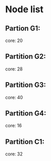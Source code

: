 # Node list

## Partion G1:

  core: 20

## Partition G2:
  core: 28
  
## Partition G3:
  core: 40
  
## Partition G4:
  core: 16
  
## Partition C1:
  core: 32

